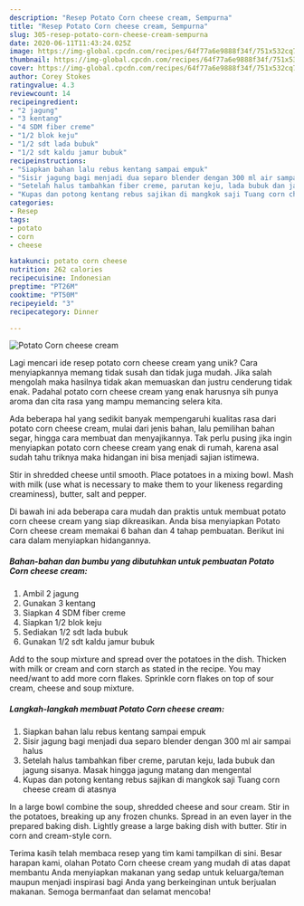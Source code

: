 ```yaml
---
description: "Resep Potato Corn cheese cream, Sempurna"
title: "Resep Potato Corn cheese cream, Sempurna"
slug: 305-resep-potato-corn-cheese-cream-sempurna
date: 2020-06-11T11:43:24.025Z
image: https://img-global.cpcdn.com/recipes/64f77a6e9888f34f/751x532cq70/potato-corn-cheese-cream-foto-resep-utama.jpg
thumbnail: https://img-global.cpcdn.com/recipes/64f77a6e9888f34f/751x532cq70/potato-corn-cheese-cream-foto-resep-utama.jpg
cover: https://img-global.cpcdn.com/recipes/64f77a6e9888f34f/751x532cq70/potato-corn-cheese-cream-foto-resep-utama.jpg
author: Corey Stokes
ratingvalue: 4.3
reviewcount: 14
recipeingredient:
- "2 jagung"
- "3 kentang"
- "4 SDM fiber creme"
- "1/2 blok keju"
- "1/2 sdt lada bubuk"
- "1/2 sdt kaldu jamur bubuk"
recipeinstructions:
- "Siapkan bahan lalu rebus kentang sampai empuk"
- "Sisir jagung bagi menjadi dua separo blender dengan 300 ml air sampai halus"
- "Setelah halus tambahkan fiber creme, parutan keju, lada bubuk dan jagung sisanya. Masak hingga jagung matang dan mengental"
- "Kupas dan potong kentang rebus sajikan di mangkok saji Tuang corn cheese cream di atasnya"
categories:
- Resep
tags:
- potato
- corn
- cheese

katakunci: potato corn cheese 
nutrition: 262 calories
recipecuisine: Indonesian
preptime: "PT26M"
cooktime: "PT50M"
recipeyield: "3"
recipecategory: Dinner

---
```



![Potato Corn cheese cream](https://img-global.cpcdn.com/recipes/64f77a6e9888f34f/751x532cq70/potato-corn-cheese-cream-foto-resep-utama.jpg)

Lagi mencari ide resep potato corn cheese cream yang unik? Cara menyiapkannya memang tidak susah dan tidak juga mudah. Jika salah mengolah maka hasilnya tidak akan memuaskan dan justru cenderung tidak enak. Padahal potato corn cheese cream yang enak harusnya sih punya aroma dan cita rasa yang mampu memancing selera kita.

Ada beberapa hal yang sedikit banyak mempengaruhi kualitas rasa dari potato corn cheese cream, mulai dari jenis bahan, lalu pemilihan bahan segar, hingga cara membuat dan menyajikannya. Tak perlu pusing jika ingin menyiapkan potato corn cheese cream yang enak di rumah, karena asal sudah tahu triknya maka hidangan ini bisa menjadi sajian istimewa.

Stir in shredded cheese until smooth. Place potatoes in a mixing bowl. Mash with milk (use what is necessary to make them to your likeness regarding creaminess), butter, salt and pepper.


Di bawah ini ada beberapa cara mudah dan praktis untuk membuat potato corn cheese cream yang siap dikreasikan. Anda bisa menyiapkan Potato Corn cheese cream memakai 6 bahan dan 4 tahap pembuatan. Berikut ini cara dalam menyiapkan hidangannya.

<!--inarticleads1-->

##### Bahan-bahan dan bumbu yang dibutuhkan untuk pembuatan Potato Corn cheese cream:

1. Ambil 2 jagung
1. Gunakan 3 kentang
1. Siapkan 4 SDM fiber creme
1. Siapkan 1/2 blok keju
1. Sediakan 1/2 sdt lada bubuk
1. Gunakan 1/2 sdt kaldu jamur bubuk


Add to the soup mixture and spread over the potatoes in the dish. Thicken with milk or cream and corn starch as stated in the recipe. You may need/want to add more corn flakes. Sprinkle corn flakes on top of sour cream, cheese and soup mixture. 

<!--inarticleads2-->

##### Langkah-langkah membuat Potato Corn cheese cream:

1. Siapkan bahan lalu rebus kentang sampai empuk
1. Sisir jagung bagi menjadi dua separo blender dengan 300 ml air sampai halus
1. Setelah halus tambahkan fiber creme, parutan keju, lada bubuk dan jagung sisanya. Masak hingga jagung matang dan mengental
1. Kupas dan potong kentang rebus sajikan di mangkok saji Tuang corn cheese cream di atasnya


In a large bowl combine the soup, shredded cheese and sour cream. Stir in the potatoes, breaking up any frozen chunks. Spread in an even layer in the prepared baking dish. Lightly grease a large baking dish with butter. Stir in corn and cream-style corn. 

Terima kasih telah membaca resep yang tim kami tampilkan di sini. Besar harapan kami, olahan Potato Corn cheese cream yang mudah di atas dapat membantu Anda menyiapkan makanan yang sedap untuk keluarga/teman maupun menjadi inspirasi bagi Anda yang berkeinginan untuk berjualan makanan. Semoga bermanfaat dan selamat mencoba!
